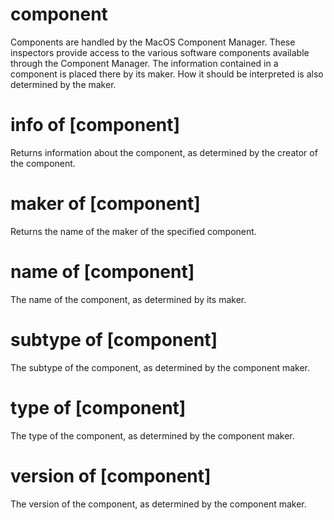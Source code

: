 # component

Components are handled by the MacOS Component Manager. These inspectors provide access to the various software components available through the Component Manager. The information contained in a component is placed there by its maker. How it should be interpreted is also determined by the maker.

# info of [component]

Returns information about the component, as determined by the creator of the component.

# maker of [component]

Returns the name of the maker of the specified component.

# name of [component]

The name of the component, as determined by its maker.

# subtype of [component]

The subtype of the component, as determined by the component maker.

# type of [component]

The type of the component, as determined by the component maker.

# version of [component]

The version of the component, as determined by the component maker.
